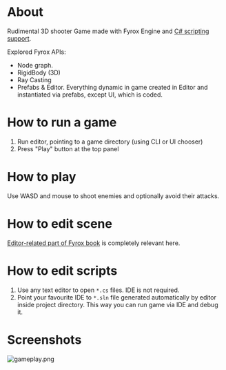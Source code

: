# About

Rudimental 3D shooter Game made with Fyrox Engine and [C# scripting support](https://github.com/kkolyan/fyrox_lite).

Explored Fyrox APIs:

* Node graph.
* RigidBody (3D)
* Ray Casting
* Prefabs & Editor. Everything dynamic in game created in Editor and instantiated via prefabs, except UI, which is
  coded.

# How to run a game

1. Run editor, pointing to a game directory (using CLI or UI chooser)
2. Press "Play" button at the top panel

# How to play

Use WASD and mouse to shoot enemies and optionally avoid their attacks.

# How to edit scene

[Editor-related part of Fyrox book](https://fyrox-book.github.io/beginning/editor_overview.html) is completely relevant
here.

# How to edit scripts

1. Use any text editor to open `*.cs` files. IDE is not required.
2. Point your favourite IDE to `*.sln` file generated automatically by editor inside project directory. This way you can
   run game via IDE and debug it.

# Screenshots

![gameplay.png](gameplay.png)
